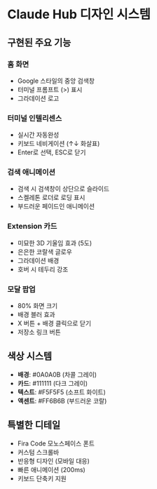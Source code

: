 # Claude Hub 디자인 시스템

## 구현된 주요 기능

### 홈 화면
- Google 스타일의 중앙 검색창
- 터미널 프롬프트 (>) 표시
- 그라데이션 로고

### 터미널 인텔리센스
- 실시간 자동완성
- 키보드 네비게이션 (↑↓ 화살표)
- Enter로 선택, ESC로 닫기

### 검색 애니메이션
- 검색 시 검색창이 상단으로 슬라이드
- 스켈레톤 로더로 로딩 표시
- 부드러운 페이드인 애니메이션

### Extension 카드
- 미묘한 3D 기울임 효과 (5도)
- 은은한 코랄색 글로우
- 그라데이션 배경
- 호버 시 테두리 강조

### 모달 팝업
- 80% 화면 크기
- 배경 블러 효과
- X 버튼 + 배경 클릭으로 닫기
- 저장소 링크 버튼

## 색상 시스템
- **배경**: #0A0A0B (차콜 그레이)
- **카드**: #111111 (다크 그레이)
- **텍스트**: #F5F5F5 (소프트 화이트)
- **액센트**: #FF6B6B (부드러운 코랄)

## 특별한 디테일
- Fira Code 모노스페이스 폰트
- 커스텀 스크롤바
- 반응형 디자인 (모바일 대응)
- 빠른 애니메이션 (200ms)
- 키보드 단축키 지원